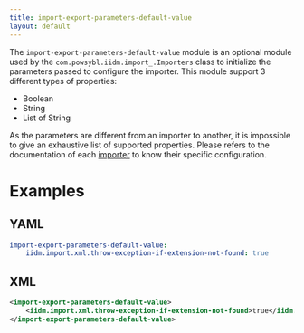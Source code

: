 ```yaml
---
title: import-export-parameters-default-value
layout: default
---
```


The `import-export-parameters-default-value` module is an optional module used by the `com.powsybl.iidm.import_.Importers`
class to initialize the parameters passed to configure the importer. This module support 3 different types of properties:
- Boolean
- String
- List of String

As the parameters are different from an importer to another, it is impossible to give an exhaustive list of supported
properties. Please refers to the documentation of each [importer](../../iidm/importer/index.md) to know their specific
configuration.

# Examples

## YAML
```yaml
import-export-parameters-default-value:
    iidm.import.xml.throw-exception-if-extension-not-found: true
```

## XML
```xml
<import-export-parameters-default-value>
    <iidm.import.xml.throw-exception-if-extension-not-found>true</iidm.import.xml.throw-exception-if-extension-not-found>
</import-export-parameters-default-value>
```
